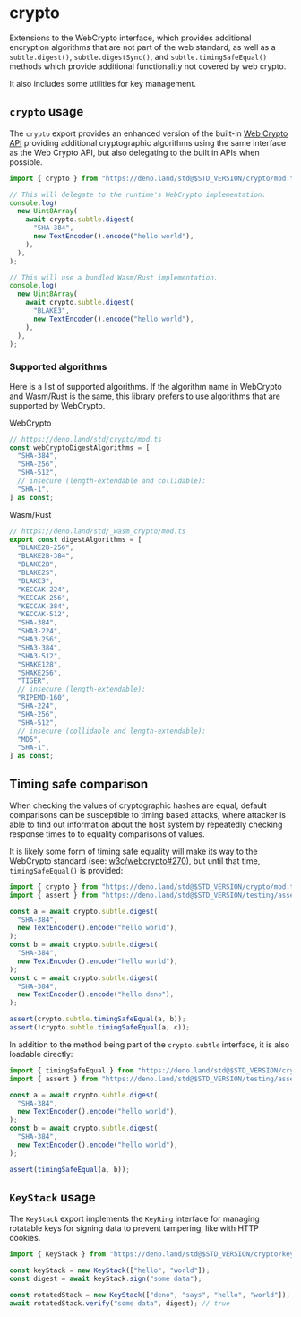 # crypto

Extensions to the WebCrypto interface, which provides additional encryption
algorithms that are not part of the web standard, as well as a
`subtle.digest()`, `subtle.digestSync()`, and `subtle.timingSafeEqual()` methods
which provide additional functionality not covered by web crypto.

It also includes some utilities for key management.

## `crypto` usage

The `crypto` export provides an enhanced version of the built-in
[Web Crypto API](https://developer.mozilla.org/en-US/docs/Web/API/Web_Crypto_API)
providing additional cryptographic algorithms using the same interface as the
Web Crypto API, but also delegating to the built in APIs when possible.

```ts
import { crypto } from "https://deno.land/std@$STD_VERSION/crypto/mod.ts";

// This will delegate to the runtime's WebCrypto implementation.
console.log(
  new Uint8Array(
    await crypto.subtle.digest(
      "SHA-384",
      new TextEncoder().encode("hello world"),
    ),
  ),
);

// This will use a bundled Wasm/Rust implementation.
console.log(
  new Uint8Array(
    await crypto.subtle.digest(
      "BLAKE3",
      new TextEncoder().encode("hello world"),
    ),
  ),
);
```

### Supported algorithms

Here is a list of supported algorithms. If the algorithm name in WebCrypto and
Wasm/Rust is the same, this library prefers to use algorithms that are supported
by WebCrypto.

WebCrypto

```ts
// https://deno.land/std/crypto/mod.ts
const webCryptoDigestAlgorithms = [
  "SHA-384",
  "SHA-256",
  "SHA-512",
  // insecure (length-extendable and collidable):
  "SHA-1",
] as const;
```

Wasm/Rust

```ts
// https://deno.land/std/_wasm_crypto/mod.ts
export const digestAlgorithms = [
  "BLAKE2B-256",
  "BLAKE2B-384",
  "BLAKE2B",
  "BLAKE2S",
  "BLAKE3",
  "KECCAK-224",
  "KECCAK-256",
  "KECCAK-384",
  "KECCAK-512",
  "SHA-384",
  "SHA3-224",
  "SHA3-256",
  "SHA3-384",
  "SHA3-512",
  "SHAKE128",
  "SHAKE256",
  "TIGER",
  // insecure (length-extendable):
  "RIPEMD-160",
  "SHA-224",
  "SHA-256",
  "SHA-512",
  // insecure (collidable and length-extendable):
  "MD5",
  "SHA-1",
] as const;
```

## Timing safe comparison

When checking the values of cryptographic hashes are equal, default comparisons
can be susceptible to timing based attacks, where attacker is able to find out
information about the host system by repeatedly checking response times to to
equality comparisons of values.

It is likely some form of timing safe equality will make its way to the
WebCrypto standard (see:
[w3c/webcrypto#270](https://github.com/w3c/webcrypto/issues/270)), but until
that time, `timingSafeEqual()` is provided:

```ts
import { crypto } from "https://deno.land/std@$STD_VERSION/crypto/mod.ts";
import { assert } from "https://deno.land/std@$STD_VERSION/testing/asserts.ts";

const a = await crypto.subtle.digest(
  "SHA-384",
  new TextEncoder().encode("hello world"),
);
const b = await crypto.subtle.digest(
  "SHA-384",
  new TextEncoder().encode("hello world"),
);
const c = await crypto.subtle.digest(
  "SHA-384",
  new TextEncoder().encode("hello deno"),
);

assert(crypto.subtle.timingSafeEqual(a, b));
assert(!crypto.subtle.timingSafeEqual(a, c));
```

In addition to the method being part of the `crypto.subtle` interface, it is
also loadable directly:

```ts
import { timingSafeEqual } from "https://deno.land/std@$STD_VERSION/crypto/timing_safe_equal.ts";
import { assert } from "https://deno.land/std@$STD_VERSION/testing/asserts.ts";

const a = await crypto.subtle.digest(
  "SHA-384",
  new TextEncoder().encode("hello world"),
);
const b = await crypto.subtle.digest(
  "SHA-384",
  new TextEncoder().encode("hello world"),
);

assert(timingSafeEqual(a, b));
```

## `KeyStack` usage

The `KeyStack` export implements the `KeyRing` interface for managing rotatable
keys for signing data to prevent tampering, like with HTTP cookies.

```ts
import { KeyStack } from "https://deno.land/std@$STD_VERSION/crypto/keystack.ts";

const keyStack = new KeyStack(["hello", "world"]);
const digest = await keyStack.sign("some data");

const rotatedStack = new KeyStack(["deno", "says", "hello", "world"]);
await rotatedStack.verify("some data", digest); // true
```
